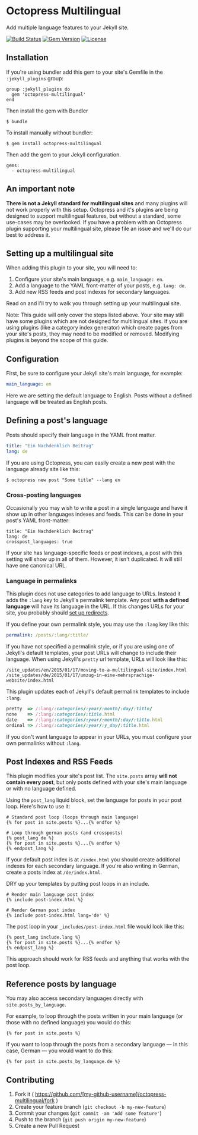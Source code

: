 # Octopress Multilingual

Add multiple language features to your Jekyll site.

[![Build Status](http://img.shields.io/travis/octopress/multilingual.svg)](https://travis-ci.org/octopress/multilingual)
[![Gem Version](http://img.shields.io/gem/v/octopress-multilingual.svg)](https://rubygems.org/gems/octopress-multilingual)
[![License](http://img.shields.io/:license-mit-blue.svg)](http://octopress.mit-license.org)

## Installation

If you're using bundler add this gem to your site's Gemfile in the `:jekyll_plugins` group:

    group :jekyll_plugins do
      gem 'octopress-multilingual'
    end

Then install the gem with Bundler

    $ bundle

To install manually without bundler:

    $ gem install octopress-multilingual

Then add the gem to your Jekyll configuration.

    gems:
      - octopress-multilingual


## An important note

**There is not a Jekyll standard for multilingual sites** and many plugins will not work properly with this setup. Octopress and it's
plugins are being designed to support multilingual features, but without a standard, some use-cases may be overlooked. If you have a
problem with an Octopress plugin supporting your multilingual site, please file an issue and we'll do our best to address it.

## Setting up a multilingual site

When adding this plugin to your site, you will need to:

1. Configure your site's main language, e.g. `main_language: en`.
2. Add a language to the YAML front-matter of your posts, e.g. `lang: de`.
3. Add new RSS feeds and post indexes for secondary languages.

Read on and I'll try to walk you through setting up your multilingual site. 

Note: This guide will only cover the steps listed above. Your site may still have some plugins which are not designed for multilingual sites. If you are using plugins (like a category index generator) which create pages from your site's posts, they may need to be modified or removed. Modifying plugins is beyond the scope of this guide.

## Configuration

First, be sure to configure your Jekyll site's main language, for example:

```yaml
main_language: en
```

Here we are setting the default language to English. Posts without a defined language will be treated as English posts.

## Defining a post's language

Posts should specify their language in the YAML front matter. 

```yaml
title: "Ein Nachdenklich Beitrag"
lang: de
```

If you are using Octopress, you can easily create a new post with the language already site like this:

```
$ octopress new post "Some title" --lang en
```

### Cross-posting languages

Occasionally you may wish to write a post in a single language and have it show up in other languages indexes and feeds. This can be done in your post's YAML front-matter:

```
title: "Ein Nachdenklich Beitrag"
lang: de
crosspost_languages: true
```

If your site has language-specific feeds or post indexes, a post with this setting will show up in all of them. However, it isn't duplicated. It will still have one canonical URL.

### Language in permalinks

This plugin does not use categories to add language to URLs. Instead it adds the `:lang` key to Jekyll's permalink template.
Any post **with a defined language** will have its language in the URL. If this changes URLs for your site, you probably should [set up redirects](https://github.com/jekyll/jekyll-redirect-from).

If you define your own permalink style, you may use the `:lang` key like this:

```yaml
permalink: /posts/:lang/:title/
```

If you have not specified a permalink style, or if you are using one of Jekyll's default templates, your post URLs will change to include their language.
When using Jekyll's `pretty` url template, URLs will look like this:

```
/site_updates/en/2015/01/17/moving-to-a-multilingual-site/index.html
/site_updates/de/2015/01/17/umzug-in-eine-mehrsprachige-website/index.html
```

This plugin updates each of Jekyll's default permalink templates to include `:lang`.

```ruby
pretty  => /:lang/:categories/:year/:month/:day/:title/
none    => /:lang/:categories/:title.html
date    => /:lang/:categories/:year/:month/:day/:title.html
ordinal => /:lang/:categories/:year/:y_day/:title.html
```

If you don't want language to appear in your URLs, you must configure your own permalinks without `:lang`.

## Post Indexes and RSS Feeds

This plugin modifies your site's post list. The `site.posts` array **will not contain every post**, but only posts defined with your site's main language or with no language defined.

Using the `post_lang` liquid block, set the language for posts in your post loop. Here's how to use it:

```
# Standard post loop (loops through main language)
{% for post in site.posts %}...{% endfor %}

# Loop through german posts (and crossposts)
{% post_lang de %}
{% for post in site.posts %}...{% endfor %}
{% endpost_lang %}
```

If your default post index is at `/index.html` you should create additional indexes for each secondary language. If you're also writing in German, create a posts index at `/de/index.html`.

DRY up your templates by putting post loops in an include. 

<!-- title:"From /index.html" -->
```
# Render main language post index
{% include post-index.html %}
```

<!-- title:"From /de/index.html" -->
```
# Render German post index
{% include post-index.html lang='de' %}
```

The post loop in your `_includes/post-index.html` file would look
like this:

<!-- title:"From _includes/post-index.html" -->
```
{% post_lang include.lang %}
{% for post in site.posts %}...{% endfor %}
{% endpost_lang %}
```

This approach should work for RSS feeds and anything that works with the post loop.

## Reference posts by language

You may also access secondary languages directly with `site.posts_by_language`.

For example, to loop through the posts written in your main language (or those with no defined language) you would do this:

```
{% for post in site.posts %}
```

If you want to loop through the posts from a secondary language — in this case, German — you would want to do this:

```
{% for post in site.posts_by_language.de %}
```

## Contributing

1. Fork it ( https://github.com/[my-github-username]/octopress-multilingual/fork )
2. Create your feature branch (`git checkout -b my-new-feature`)
3. Commit your changes (`git commit -am 'Add some feature'`)
4. Push to the branch (`git push origin my-new-feature`)
5. Create a new Pull Request
